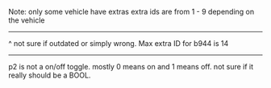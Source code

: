 Note: only some vehicle have extras
extra ids are from 1 - 9 depending on the vehicle

-------------------------------------------------

^ not sure if outdated or simply wrong. Max extra ID for b944 is 14

-------------------------------------------------
p2 is not a on/off toggle. mostly 0 means on and 1 means off.
not sure if it really should be a BOOL.
